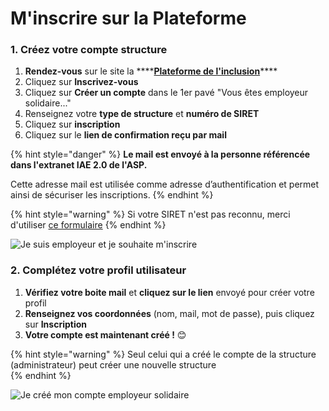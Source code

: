# M'inscrire sur la Plateforme

### 1. **Créez votre compte structure**

1. **Rendez-vous** sur le site la ****[**Plateforme de l'inclusion**](https://inclusion.beta.gouv.fr/signup/select_prescriber_type)\*\*\*\*
2. Cliquez sur **Inscrivez-vous**
3. Cliquez sur **Créer un compte** dans le 1er pavé  "Vous êtes employeur solidaire..."
4. Renseignez votre **type de structure** et **numéro de SIRET**
5. Cliquez sur **inscription** 
6. Cliquez sur le **lien de confirmation reçu par mail**

{% hint style="danger" %}
**Le mail est envoyé à la personne référencée dans l'extranet IAE 2.0 de l'ASP.** 

Cette adresse mail est utilisée comme adresse d’authentification et permet ainsi de sécuriser les inscriptions.
{% endhint %}

{% hint style="warning" %}
Si votre SIRET n'est pas reconnu, merci d'utiliser [ce formulaire](https://itou.typeform.com/to/RYfNLR79)
{% endhint %}

![Je suis employeur et je souhaite m&apos;inscrire](https://s5.gifyu.com/images/demo-employeur.gif)

### 

### 2. Complétez votre profil utilisateur

1. **Vérifiez votre boite mail** et **cliquez sur le lien** envoyé pour créer votre profil
2. **Renseignez vos coordonnées** \(nom, mail, mot de passe\), puis cliquez sur **Inscription**
3. **Votre compte est maintenant créé !** 😊 

{% hint style="warning" %}
Seul celui qui a créé le compte de la structure \(administrateur\) peut créer une nouvelle structure   
{% endhint %}

![Je cr&#xE9;&#xE9; mon compte employeur solidaire](https://s5.gifyu.com/images/demo-employeur2.gif)



